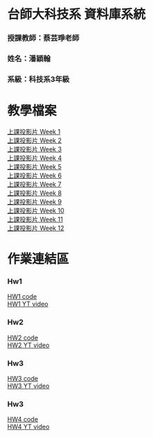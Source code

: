 # 台師大科技系 資料庫系統
### 授課教師：蔡芸琤老師
### 姓名：潘穎翰   
### 系級：科技系3年級  

# 教學檔案
[上課投影片 Week 1](https://docs.google.com/presentation/d/1BPNsQtDIZIOH6s35TtE4y9u0ZLBTJjwblICJ7umgAGs/edit#slide=id.g23dd2219a46_0_124)<br>
[上課投影片 Week 2](https://docs.google.com/presentation/d/17RvKJkc6k4TIbIObdTClapRRBklTYxEHl6MXqazSvMA/edit#slide=id.g23dd2219a46_0_124)<br>
[上課投影片 Week 3](https://docs.google.com/presentation/d/1HFphBEPWo5wiRR42c9BLcsLX5CcqrIAQP40djYcmxbY/edit#slide=id.g23dd2219a46_0_124)<br>
[上課投影片 Week 4](https://docs.google.com/presentation/d/1bIV-osHUIeADmkZb-SwzlJ2x7yPBfvVumyDHZWBViXY/edit#slide=id.g23dd2219a46_0_124)<br>
[上課投影片 Week 5](https://docs.google.com/presentation/d/1nPo7PcWntxXfGq-PYYcIF0pk1Ce7YFASdPNb2iHYzB0/edit#slide=id.g23dd2219a46_0_124)<br>
[上課投影片 Week 6](https://docs.google.com/presentation/d/1V1Zi_RGfnLGiRHGSgiyqW0pOLQ7viDjkh6WwswiD6ds/edit#slide=id.g23dd2219a46_0_124)<br>
[上課投影片 Week 7](https://docs.google.com/presentation/d/11NYzzT6Z5HWKFV4chKcUTBK_du68cvPryrZHhTrpOSE/edit#slide=id.g23dd2219a46_0_124)<br>
[上課投影片 Week 8](https://docs.google.com/presentation/d/122ROgAdilhbRa8ksyruu08j4coh65N_wJz0mnfjT0vE/edit#slide=id.g23dd2219a46_0_124)<br>
[上課投影片 Week 9](https://docs.google.com/presentation/d/1O__oGLFsM3EbKLSWxoKjaMcNA86ZAHDHFKLqXYBqw8E/edit#slide=id.g23dd2219a46_0_124)<br>
[上課投影片 Week 10](https://docs.google.com/presentation/d/1J3LxELH5SlEZZD06QgyDnzbfXytYbbZqXFkHbs8fGCQ/edit#slide=id.g23dd2219a46_0_124)<br>
[上課投影片 Week 11](https://docs.google.com/presentation/d/10eb-kCVpgirPLLjQ6pJwdoc65K1hmz_HTD5JREe9bMU/edit#slide=id.g23dd2219a46_0_124)<br>
[上課投影片 Week 12](https://docs.google.com/presentation/d/1rP4VaEy-Y8FB69A7xMnnOAstS6nVHU_87Pw6SbawGsQ/edit#slide=id.g23dd2219a46_0_124)<br>

# 作業連結區  
### Hw1
[HW1 code](https://github.com/PanYingHan/Database/tree/main/HW1)<br>
[HW1 YT video](https://youtu.be/TTAO4_9QAD8)
### Hw2
[HW2 code](https://github.com/PanYingHan/Database/tree/main/HW2)<br>
[HW2 YT video](https://youtu.be/Ec99P7rJueU)
### Hw3
[HW3 code](https://github.com/PanYingHan/Database/tree/main/HW3)<br>
[HW3 YT video](https://youtu.be/gpHIxn7WK0k)
### Hw3
[HW4 code](https://github.com/PanYingHan/Database/tree/main/HW4)<br>
[HW4 YT video](https://youtu.be/gpHIxn7WK0k)


